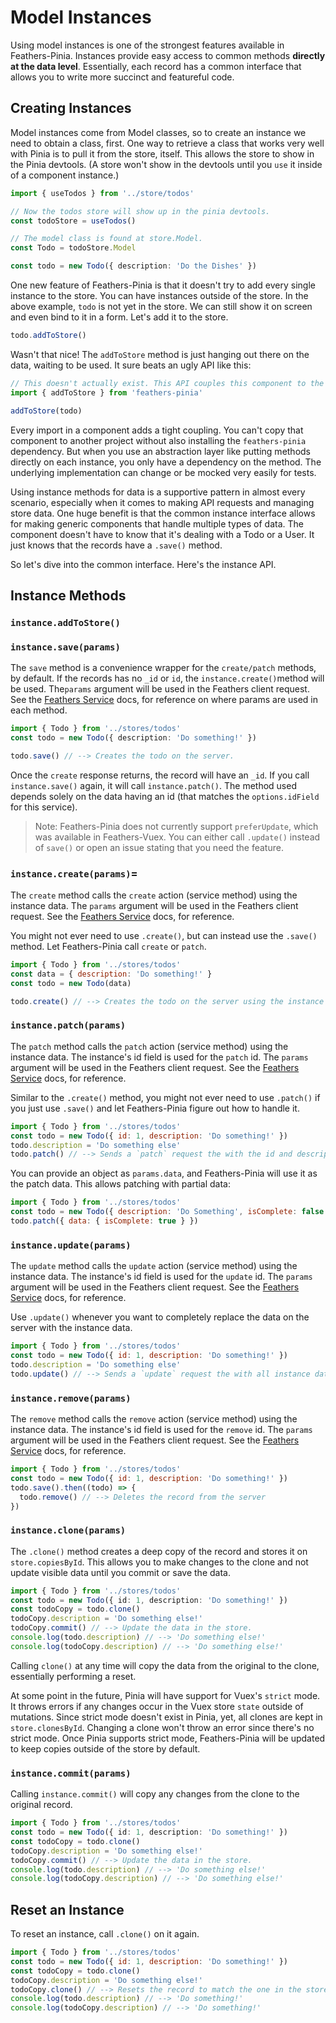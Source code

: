 # Model Instances

Using model instances is one of the strongest features available in Feathers-Pinia. Instances provide easy access to common methods **directly at the data level**. Essentially, each record has a common interface that allows you to write more succinct and featureful code.

## Creating Instances

Model instances come from Model classes, so to create an instance we need to obtain a class, first. One way to retrieve a class that works very well with Pinia is to pull it from the store, itself. This allows the store to show in the Pinia devtools. (A store won't show in the devtools until you `use` it inside of a component instance.)

```ts
import { useTodos } from '../store/todos'

// Now the todos store will show up in the pinia devtools.
const todoStore = useTodos()

// The model class is found at store.Model.
const Todo = todoStore.Model

const todo = new Todo({ description: 'Do the Dishes' })
```

One new feature of Feathers-Pinia is that it doesn't try to add every single instance to the store. You can have instances outside of the store. In the above example, `todo` is not yet in the store. We can still show it on screen and even bind to it in a form. Let's add it to the store.

```ts
todo.addToStore()
```

Wasn't that nice! The `addToStore` method is just hanging out there on the data, waiting to be used. It sure beats an ugly API like this:

```ts
// This doesn't actually exist. This API couples this component to the `feathers-pinia` module.
import { addToStore } from 'feathers-pinia'

addToStore(todo)
```

Every import in a component adds a tight coupling. You can't copy that component to another project without also installing the `feathers-pinia` dependency. But when you use an abstraction layer like putting methods directly on each instance, you only have a dependency on the method. The underlying implementation can change or be mocked very easily for tests.

Using instance methods for data is a supportive pattern in almost every scenario, especially when it comes to making API requests and managing store data. One huge benefit is that the common instance interface allows for making generic components that handle multiple types of data. The component doesn't have to know that it's dealing with a Todo or a User. It just knows that the records have a `.save()` method.

So let's dive into the common interface. Here's the instance API.

## Instance Methods

### `instance.addToStore()`

### `instance.save(params)`

The `save` method is a convenience wrapper for the `create/patch` methods, by default. If the records has no `_id` or `id`, the `instance.create()`method will be used. The`params` argument will be used in the Feathers client request. See the [Feathers Service](https://docs.feathersjs.com/guides/basics/services.html#service-methods) docs, for reference on where params are used in each method.

```ts
import { Todo } from '../stores/todos'
const todo = new Todo({ description: 'Do something!' })

todo.save() // --> Creates the todo on the server.
```

Once the `create` response returns, the record will have an `_id`. If you call `instance.save()` again, it will call `instance.patch()`. The method used depends solely on the data having an id (that matches the `options.idField` for this service).

> Note: Feathers-Pinia does not currently support `preferUpdate`, which was available in Feathers-Vuex. You can either call `.update()` instead of `save()` or open an issue stating that you need the feature.

### `instance.create(params)`=

The `create` method calls the `create` action (service method) using the instance data. The `params` argument will be used in the Feathers client request. See the [Feathers Service](https://docs.feathersjs.com/guides/basics/services.html#service-methods) docs, for reference.

You might not ever need to use `.create()`, but can instead use the `.save()` method. Let Feathers-Pinia call `create` or `patch`.

```js
import { Todo } from '../stores/todos'
const data = { description: 'Do something!' }
const todo = new Todo(data)

todo.create() // --> Creates the todo on the server using the instance data
```

### `instance.patch(params)`

The `patch` method calls the `patch` action (service method) using the instance data. The instance's id field is used for the `patch` id. The `params` argument will be used in the Feathers client request. See the [Feathers Service](https://docs.feathersjs.com/guides/basics/services.html#service-methods) docs, for reference.

Similar to the `.create()` method, you might not ever need to use `.patch()` if you just use `.save()` and let Feathers-Pinia figure out how to handle it.

```js
import { Todo } from '../stores/todos'
const todo = new Todo({ id: 1, description: 'Do something!' })
todo.description = 'Do something else'
todo.patch() // --> Sends a `patch` request the with the id and description.
```

You can provide an object as `params.data`, and Feathers-Pinia will use it as the patch data. This allows patching with partial data:

```js
import { Todo } from '../stores/todos'
const todo = new Todo({ description: 'Do Something', isComplete: false })
todo.patch({ data: { isComplete: true } })
```

### `instance.update(params)`

The `update` method calls the `update` action (service method) using the instance data. The instance's id field is used for the `update` id. The `params` argument will be used in the Feathers client request. See the [Feathers Service](https://docs.feathersjs.com/guides/basics/services.html#service-methods) docs, for reference.

Use `.update()` whenever you want to completely replace the data on the server with the instance data.

```js
import { Todo } from '../stores/todos'
const todo = new Todo({ id: 1, description: 'Do something!' })
todo.description = 'Do something else'
todo.update() // --> Sends a `update` request the with all instance data.
```

### `instance.remove(params)`

The `remove` method calls the `remove` action (service method) using the instance data. The instance's id field is used for the `remove` id. The `params` argument will be used in the Feathers client request. See the [Feathers Service](https://docs.feathersjs.com/guides/basics/services.html#service-methods) docs, for reference.

```js
import { Todo } from '../stores/todos'
const todo = new Todo({ id: 1, description: 'Do something!' })
todo.save().then((todo) => {
  todo.remove() // --> Deletes the record from the server
})
```

### `instance.clone(params)`

The `.clone()` method creates a deep copy of the record and stores it on `store.copiesById`. This allows you to make changes to the clone and not update visible data until you commit or save the data.

```ts
import { Todo } from '../stores/todos'
const todo = new Todo({ id: 1, description: 'Do something!' })
const todoCopy = todo.clone()
todoCopy.description = 'Do something else!'
todoCopy.commit() // --> Update the data in the store.
console.log(todo.description) // --> 'Do something else!'
console.log(todoCopy.description) // --> 'Do something else!'
```

Calling `clone()` at any time will copy the data from the original to the clone, essentially performing a reset.

At some point in the future, Pinia will have support for Vuex's `strict` mode. It throws errors if any changes occur in the Vuex store `state` outside of mutations. Since strict mode doesn't exist in Pinia, yet, all clones are kept in `store.clonesById`. Changing a clone won't throw an error since there's no strict mode. Once Pinia supports strict mode, Feathers-Pinia will be updated to keep copies outside of the store by default.

### `instance.commit(params)`

Calling `instance.commit()` will copy any changes from the clone to the original record.

```ts
import { Todo } from '../stores/todos'
const todo = new Todo({ id: 1, description: 'Do something!' })
const todoCopy = todo.clone()
todoCopy.description = 'Do something else!'
todoCopy.commit() // --> Update the data in the store.
console.log(todo.description) // --> 'Do something else!'
console.log(todoCopy.description) // --> 'Do something else!'
```

## Reset an Instance

To reset an instance, call `.clone()` on it again.

```js
import { Todo } from '../stores/todos'
const todo = new Todo({ id: 1, description: 'Do something!' })
const todoCopy = todo.clone()
todoCopy.description = 'Do something else!'
todoCopy.clone() // --> Resets the record to match the one in the store.
console.log(todo.description) // --> 'Do something!'
console.log(todoCopy.description) // --> 'Do something!'
```
